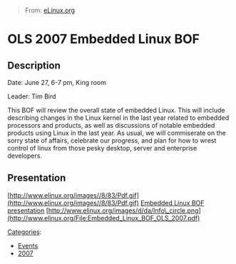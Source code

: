 > From: [eLinux.org](http://eLinux.org/OLS_2007_Embedded_Linux_BOF "http://eLinux.org/OLS_2007_Embedded_Linux_BOF")


# OLS 2007 Embedded Linux BOF



## Description

Date: June 27, 6-7 pm, King room

Leader: Tim Bird

This BOF will review the overall state of embedded Linux. This will
include describing changes in the Linux kernel in the last year related
to embedded processors and products, as well as discussions of notable
embedded products using Linux in the last year. As usual, we will
commiserate on the sorry state of affairs, celebrate our progress, and
plan for how to wrest control of linux from those pesky desktop, server
and enterprise developers.

## Presentation

[http://www.elinux.org/images//8/83/Pdf.gif](http://www.elinux.org/images//8/83/Pdf.gif)
[Embedded Linux BOF
presentation](http://eLinux.org/images/6/6f/Embedded_Linux_BOF_OLS_2007.pdf "Embedded Linux BOF OLS 2007.pdf")
[http://www.elinux.org/images/d/da/Info\_circle.png](http://www.elinux.org/File:Embedded_Linux_BOF_OLS_2007.pdf)


[Categories](http://eLinux.org/Special:Categories "Special:Categories"):

-   [Events](http://eLinux.org/Category:Events "Category:Events")
-   [2007](http://eLinux.org/Category:2007 "Category:2007")

